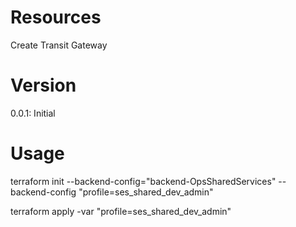 # Resources
Create Transit Gateway

# Version
0.0.1: Initial

# Usage
terraform init --backend-config="backend-OpsSharedServices" --backend-config "profile=ses_shared_dev_admin"

terraform apply -var "profile=ses_shared_dev_admin"


